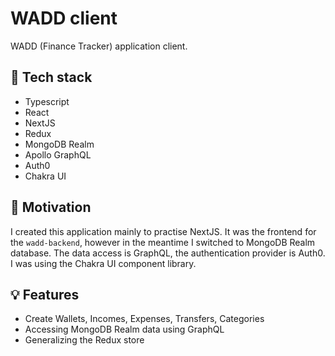 # WADD client

WADD (Finance Tracker) application client.

## 🚀 Tech stack
- Typescript
- React
- NextJS
- Redux
- MongoDB Realm
- Apollo GraphQL
- Auth0
- Chakra UI

## 🎯 Motivation
I created this application mainly to practise NextJS. It was the frontend for the `wadd-backend`, however in the meantime I switched to MongoDB Realm database. The data access is GraphQL, the authentication provider is Auth0. I was using the Chakra UI component library.

## 💡 Features
- Create Wallets, Incomes, Expenses, Transfers, Categories
- Accessing MongoDB Realm data using GraphQL
- Generalizing the Redux store
